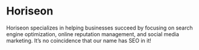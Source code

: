 # Horiseon
Horiseon specializes in helping businesses succeed by focusing on search engine optimization, online reputation management, and social media marketing. It’s no coincidence that our name has SEO in it!
